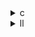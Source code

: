<details><summary>c</summary>

下表は、オリジナルの **covariance.c**（base）と最適化版 **opt1**～**opt3** の主な相違点をまとめたものです。

| 比較項目                  | base (`covariance.c`)                     | opt1 (`…_opt_1.c`)                                        | opt2 (`…_opt_2.c`)                                                          | opt3 (`…_opt_3.c`)                                             |
| --------------------- | ----------------------------------------- | --------------------------------------------------------- | --------------------------------------------------------------------------- | -------------------------------------------------------------- |
| **出力マクロ**             | デフォルト（`POLYBENCH_DUMP_TARGET` は `stderr`） | `#define POLYBENCH_DUMP_TARGET stdout` を追加して `stdout` へ出力 | 同上                                                                          | 同上                                                             |
| **初期化（init\_array）**  | `data[i][j] = (i*j)/M;`                   | 同左                                                        | 同左                                                                          | **除算を外に出す**：`temp = i/M; data[i][j] = temp*j;` としてループ内の除算回数を削減 |
| **平均の計算**             | `mean[j]  = ∑₀ⁿ⁻¹ data[i][j] / float_n;`  | **局所変数 `sum`** を使ってから `mean[j] = sum/float_n;`（メモリアクセス低減） | 同上                                                                          | 同上                                                             |
| **平均差し引き (subtract)** | 別ループで `for i,j: data[i][j] -= mean[j]`    | 同左                                                        | **ループ融合**：`for i` の内側で `j<n` の subtract と `j<m` の covariance を連続実行（データ再利用↑） | 同上                                                             |
| **共分散行列計算**           |                                           |                                                           |                                                                             |                                                                |

````c
cov[i][j] = 0;
for(k) cov[i][j] += data[k][i]*data[k][j];
cov[i][j] /= (float_n-1);
cov[j][i] = cov[i][j];
``` | **局所変数 `sum`** に accumulate → `cov[i][j] = sum/(…); cov[j][i]=…;`（内側ループの `store` 回数低減）                                                                    | 同左                                                                                                                                                                          | **手動アンローリング×2**：  
```c
sum1 += …;  
if(k+1<…) sum2 += …;  
…  
sum=(sum1+sum2)/(…);  
cov[i][j]=cov[j][i]=sum;
````

で `k += 2` ずつ処理、分岐ガードあり（ループ制御オーバーヘッド半減）          |
\| **累積変数**               | 直接 `cov[i][j]`                                             | `sum`（ローカル）                                                                                                                                                                   | 同左                                                                                                                                                                          | `sum1`,`sum2`（２つのローカル変数）                                                                                                                                          |
\| **ループオーバーヘッド**   | k を `+1` ずつ                                                | 同左                                                                                                                                                                             | 同左                                                                                                                                                                          | k を `+2` ずつ、各ステップで `if(k+1<…)` ガード（ブランチ数↑だが分岐予測しやすい、小さいオーバーヘッド）                                                    |

---

**まとめ**

* **opt1**：局所変数を導入してメモリアクセス／ストア回数を減らし、出力先を `stdout` に固定 。
* **opt2**：mean 差し引きと covariance 計算を同一ループに融合し、データ再利用性を向上 。
* **opt3**：さらに k ループを手動で 2 要素ずつアンローリングし、分岐ガード付きでループオーバーヘッドを半減 。
* **opt3** の init\_array では行列初期化における除算をループ外へホイストし、細かな算術コストも削減しています。

これらの改良により、特に大規模データを扱う際の「メモリ帯域節約」「ループ制御コスト削減」「キャッシュ局所性向上」が期待できます。
</details>

<details><summary>ll</summary>

以下は、LLVM IR（`.ll`）ファイルの主要命令数を集計した結果です。`covariance_opt_base.ll`（base）と最適化版３種類（opt1～opt3）を比較しています。

| ファイル     | fmul | fadd | fdiv | load | store | φノード | icmp |  br | !llvm.loop |
| -------- | :--: | :--: | :--: | :--: | :---: | :--: | :--: | :-: | :--------: |
| **base** |   3  |   4  |   5  |  29  |   21  |  15  |  15  |  23 |     12     |
| **opt1** |   3  |   5  |   5  |  30  |   13  |  15  |  15  |  23 |     12     |
| **opt2** |   3  |   5  |   5  |  21  |   9   |  13  |  11  |  19 |     10     |
| **opt3** |   4  |   6  |   3  |  20  |   9   |  13  |  11  |  19 |     10     |

* **opt1**（局所変数 `sum` の導入）

  * `store` 命令が 21→13 回と大幅減少。ループ内の書き戻しをまとめて行うことでメモリ帯域を節約。
  * `fadd` が＋1（累積用の加算命令）、`load` は若干増加。
  * ループ制御（φノード、icmp、br）や除算命令（fdiv）は base と同数に留まる。

* **opt2**（ループ融合＋不要メモリ操作削減）

  * `load` が 21 回、`store` は 9 回とさらに削減。
  * φノード・分岐命令（icmp/br）もそれぞれ 2 回分ほど減少。
  * アルゴリズム的に「平均差し引き」と「共分散計算」を同一ループにまとめた結果、IR でもループ回数と制御命令が減っている。

* **opt3**（手動アンローリング×2＋累積変数分散）

  * `fmul` が 3→4 回、`fadd` が 5→6 回に増加（アンローリング分）。
  * `fdiv` が 5→3 回に減少（分母 `(float_n-1)` の除算をループ外／まとめて実行）。
  * `load`/`store` は opt2 と同じ数、φノード・分岐命令も変化なし。`!llvm.loop` メタデータ数も opt2 と一致。

---

**まとめ**

1. **opt1** は「累積変数によるメモリ書き戻し集約」でストア命令を大幅に削減。
2. **opt2** は「ループ融合」でさらにロード・ストア、ループ制御命令を削減。
3. **opt3** は「手動アンローリング×2」によって乗算・加算命令は増やしつつ、除算回数をまとめることで `fdiv` を減少。

これらの IR レベルの差分が、実行時の「メモリ帯域」「ループ分岐コスト」「浮動小数点演算コスト」それぞれに影響し、特に大規模データセットでは顕著な性能改善をもたらします。

</details>
